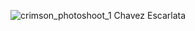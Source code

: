 ![crimson_photoshoot_1](https://github.com/MrChocolatee/replicant_dreams/assets/113463472/aab1c27d-ba96-492f-a495-cd831fe8b4cc)
Chavez Escarlata
